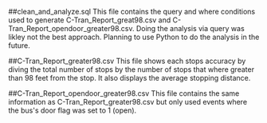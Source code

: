 ##clean_and_analyze.sql
This file contains the query and where conditions used to generate C-Tran_Report_great98.csv and C-Tran_Report_opendoor_greater98.csv. Doing the analysis via query was likley not the best approach. Planning to use Python to do the analysis in the future.  

##C-Tran_Report_greater98.csv
This file shows each stops accuracy by diving the total number of stops by the number of stops that where greater than 98 feet from the stop. It also displays the average stopping distance.

##C-Tran_Report_opendoor_greater98.csv
This file contains the same information as C-Tran_Report_greater98.csv but only used events where the bus's door flag was set to 1 (open). 

